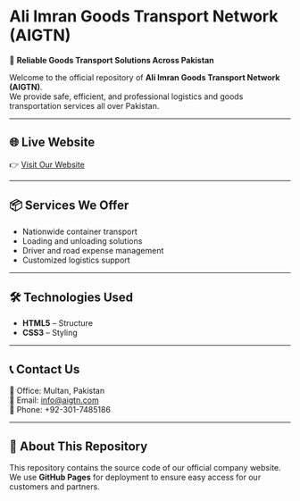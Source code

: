 # Ali Imran Goods Transport Network (AIGTN)

🚛 **Reliable Goods Transport Solutions Across Pakistan**

Welcome to the official repository of **Ali Imran Goods Transport Network (AIGTN)**.  
We provide safe, efficient, and professional logistics and goods transportation services all over Pakistan.

---

## 🌐 Live Website
👉 [Visit Our Website](https://webiiix.github.io/Ali_Imran_goods_transport_network_/)

---

## 📦 Services We Offer
- Nationwide container transport  
- Loading and unloading solutions  
- Driver and road expense management  
- Customized logistics support  

---

## 🛠️ Technologies Used
- **HTML5** – Structure  
- **CSS3** – Styling  
 

---

## 📞 Contact Us
📍 Office: Multan, Pakistan  
📧 Email: info@aigtn.com  
📱 Phone: +92-301-7485186  

---

## 📌 About This Repository
This repository contains the source code of our official company website.  
We use **GitHub Pages** for deployment to ensure easy access for our customers and partners.

